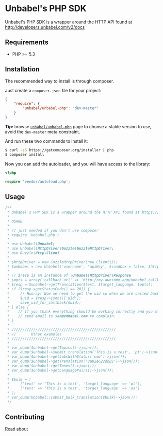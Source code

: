 # Unbabel's PHP SDK #

Unbabel's PHP SDK is a wrapper around the HTTP API found at http://developers.unbabel.com/v2/docs

## Requirements ##

* PHP >= 5.3

## Installation ##

The recommended way to install is through composer.

Just create a `composer.json` file for your project:

```json
{
    "require": {
        "unbabel/unbabel-php": "dev-master"
    }
}
```

**Tip:** browse [`unbabel/unbabel-php`](https://packagist.org/packages/unbabel/unbabel-php) page to choose a stable version to use, avoid the `dev-master` meta constraint.

And run these two commands to install it:

```bash
$ curl -sS https://getcomposer.org/installer | php
$ composer install
```

Now you can add the autoloader, and you will have access to the library:

```php
<?php

require 'vendor/autoload.php';
```

## Usage

```php
/**
 * Unbabel's PHP SDK is a wrapper around the HTTP API found at https://github.com/Unbabel/unbabel_api
 *
 * USAGE
 *
 * // just needed if you don't use composer
 * require 'Unbabel.php';
 *
 * use Unbabel\Unbabel;
 * use Unbabel\HttpDriver\Guzzle\GuzzleHttpDriver;
 * use Guzzle\Http\Client
 *
 * $httpDriver = new GuzzleHttpDriver(new Client());
 * $unbabel = new Unbabel('username', 'apiKey', $sandbox = false, $httpDriver);
 *
 * // $resp is an instance of \Unbabel\HttpDriver\Response
 * $opts = array('callback_url' => 'http://my-awesome-app/unbabel_callback.php');
 * $resp = $unbabel->getTranslation($text, $target_language, $opts);
 * if ($resp->getStatusCode() == 201) {
 *     // Hooray! Now we need to get the uid so when we are called back we know which translation it corresponds to.
 *     $uid = $resp->json()['uid'];
 *     save_uid_for_callback($uid);
 * } else {
 *    // If you think everything should be working correctly and you still get an error,
 *    // send email to sam@unbabel.com to complain.
 * }
 *
 * ////////////////////////////////////////////////
 * //       Other examples
 * ////////////////////////////////////////////////
 *
 * var_dump($unbabel->getTopics()->json());
 * var_dump($unbabel->submit_translation('This is a test', 'pt')->json());
 * var_dump($unbabel->getJobsWithStatus('new')->json());
 * var_dump($unbabel->getTranslation('8a82e622dbBS')->json());
 * var_dump($unbabel->getTones()->json());
 * var_dump($unbabel->getLanguagePairs()->json());
 *
 * $bulk = [
 *     ['text' => 'This is a test', 'target_language' => 'pt'],
 *     ['text' => 'This is a test', 'target_language' => 'es']
 * ];
 * var_dump(Unbabel::submit_bulk_translation($bulk)->json());
 */
 ```

## Contributing

[Read about](CONTRIBUTING.md)
